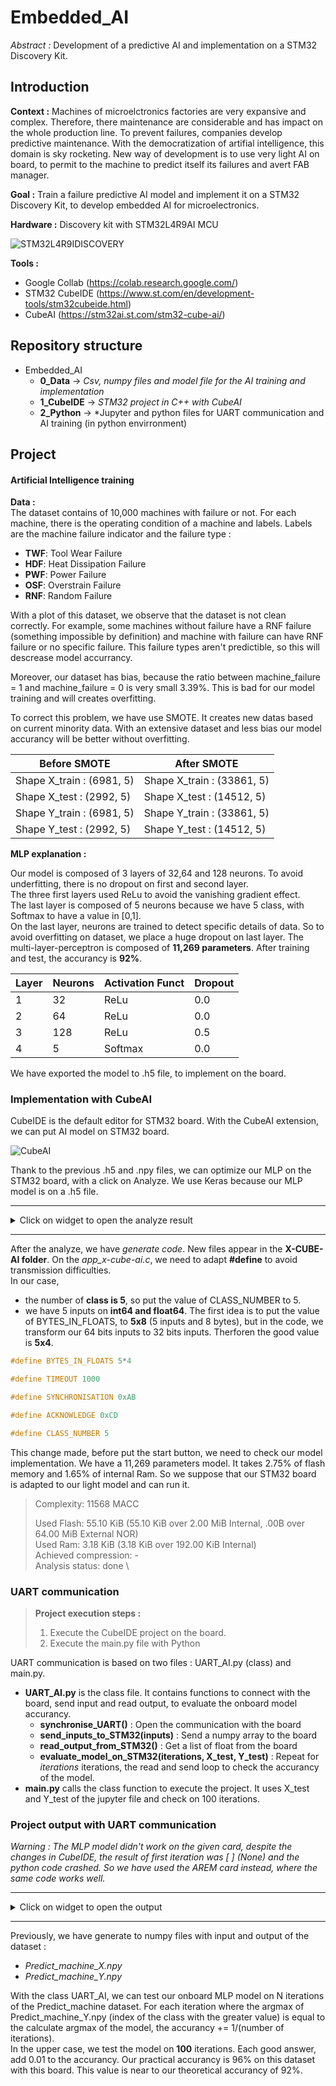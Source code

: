 # Embedded_AI
*Abstract :* Development of a predictive AI and implementation on a STM32 Discovery Kit. 

Introduction
----------------------

**Context :** Machines of microelctronics factories are very expansive and complex. Therefore, there maintenance are considerable and has impact on the whole production line. To prevent failures, companies develop predictive maintenance. With the democratization of artifial intelligence, this domain is sky rocketing. New way of development is to use very light AI on board, to permit to the machine to predict itself its failures and avert FAB manager.

**Goal :** Train a failure predictive AI model and implement it on a STM32 Discovery Kit, to develop embedded AI for microelectronics. 

**Hardware :** Discovery kit with STM32L4R9AI MCU

![STM32L4R9IDISCOVERY](./pictures/STM32.jpg "STM32L4R9IDISCOVERY")

**Tools :** 
- Google Collab (https://colab.research.google.com/)
- STM32 CubeIDE (https://www.st.com/en/development-tools/stm32cubeide.html)
- CubeAI (https://stm32ai.st.com/stm32-cube-ai/)

Repository structure
----------------------
- Embedded_AI 
    - **0_Data** -> *Csv, numpy files and model file for the AI training and implementation*
    - **1_CubeIDE** -> *STM32 project in C++ with CubeAI*
    - **2_Python** -> *Jupyter and python files for UART communication and AI training (in python envirronment)

Project
----------------------

#### Artificial Intelligence training

**Data :**\
The dataset contains of 10,000 machines with failure or not. For each machine, there is the operating condition of a machine and labels. Labels are the machine failure indicator and the failure type : 

*   **TWF**: Tool Wear Failure
*   **HDF**: Heat Dissipation Failure
*   **PWF**: Power Failure
*   **OSF**: Overstrain Failure
*   **RNF**: Random Failure

With a plot of this dataset, we observe that the dataset is not clean correctly. For example, some machines without failure have a RNF failure (something impossible by definition) and machine with failure can have RNF failure or no specific failure. This failure types aren't predictible, so this will descrease model accurrancy.

Moreover, our dataset has bias, because the ratio between machine_failure = 1 and machine_failure = 0 is very small 3.39%. This is bad for our model training and will creates overfitting.

To correct this problem, we have use SMOTE. It creates new datas based on current minority data. With an extensive dataset and less bias our model accurancy will be better without overfitting.

| Before SMOTE | After SMOTE |
| ------------- | ------------- |
|Shape X_train : (6981, 5) | Shape X_train : (33861, 5) |
|Shape X_test : (2992, 5) | Shape X_test : (14512, 5) |
|Shape Y_train : (6981, 5) | Shape Y_train : (33861, 5) |
|Shape Y_test : (2992, 5) | Shape Y_test : (14512, 5) |

**MLP explanation :**

Our model is composed of 3 layers of 32,64 and 128 neurons. To avoid underfitting, there is no dropout on first and second layer. \
The three first layers used ReLu to avoid the vanishing gradient effect. \
The last layer is composed of 5 neurons because we have 5 class, with Softmax to have a value in [0,1]. \
On the last layer, neurons are trained to detect specific details of data. So to avoid overfitting on dataset, we place a huge dropout on last layer. The multi-layer-perceptron is composed of **11,269 parameters**. After training and test, the accurancy is **92%**.

| Layer | Neurons | Activation Funct | Dropout |
| ------------- | ------------- | ------------- | ------ |
| 1 | 32 | ReLu | 0.0 |
| 2 | 64 | ReLu | 0.0 |
| 3 | 128 | ReLu | 0.5 |
|4 | 5 | Softmax | 0.0 |

We have exported the model to .h5 file, to implement on the board. 

### Implementation with CubeAI

CubeIDE is the default editor for STM32 board. With the CubeAI extension, we can put AI model on STM32 board. 

![CubeAI](./pictures/CubeAI.png "CubeAI : Our MLP model")

Thank to the previous .h5 and .npy files, we can optimize our MLP on the STM32 board, with a click on Analyze. We use Keras because our MLP model is on a .h5 file. 

---
<details><summary>Click on widget to open the analyze result</summary>
   ```Analyzing model 
   C:/Users/luc4s/STM32Cube/Repository/Packs/STMicroelectronics/X-CUBE-AI/10.0.0/Utilities/windows/stedgeai.exe analyze --target stm32l4 --name mlp_predict_failure -m C:/1_Travail/3_ISMIN/2A_ISMIN/1_Cours/ISMIN_S8/9_GP_Analytique_Industrie_Futur/1_UP_IA_Embarquee/2_Rendu/Embedded_AI/0_Data/Predict_machine.h5 --compression none --verbosity 1 --workspace C:/Users/luc4s/AppData/Local/Temp/mxAI_workspace28971001549004165106450058234944 --output C:/Users/luc4s/.stm32cubemx/mlp_predict_failure_output 
   ST Edge AI Core v2.0.0-20049 
   Creating c (debug) info json file C:\Users\luc4s\AppData\Local\Temp\mxAI_workspace28971001549004165106450058234944\mlp_predict_failure_c_info.json 
     
    Exec/report summary (analyze) 
    ------------------------------------------------------------------------------------------------------------------------------------------------------------------------ 
    model file         :   C:\1_Travail\3_ISMIN\2A_ISMIN\1_Cours\ISMIN_S8\9_GP_Analytique_Industrie_Futur\1_UP_IA_Embarquee\2_Rendu\Embedded_AI\0_Data\Predict_machine.h5    
    type               :   keras                                                                                                                                             
    c_name             :   mlp_predict_failure                                                                                                                               
    compression        :   none                                                                                                                                              
    options            :   allocate-inputs, allocate-outputs                                                                                                                 
    optimization       :   balanced                                                                                                                                          
    target/series      :   stm32l4                                                                                                                                           
    workspace dir      :   C:\Users\luc4s\AppData\Local\Temp\mxAI_workspace28971001549004165106450058234944                                                                  
    output dir         :   C:\Users\luc4s\.stm32cubemx\mlp_predict_failure_output                                                                                            
    model_fmt          :   float                                                                                                                                             
    model_name         :   Predict_machine                                                                                                                                   
    model_hash         :   0x741cba476315da776fc9d84bae9917ae                                                                                                                
    params #           :   11,269 items (44.02 KiB)                                                                                                                          
    ------------------------------------------------------------------------------------------------------------------------------------------------------------------------ 
    input 1/1          :   'input_7', f32(1x5), 20 Bytes, activations                                                                                                        
    output 1/1         :   'dense_25', f32(1x5), 20 Bytes, activations                                                                                                       
    macc               :   11,568                                                                                                                                            
    weights (ro)       :   45,076 B (44.02 KiB) (1 segment)                                                                                                                  
    activations (rw)   :   768 B (768 B) (1 segment) *                                                                                                                       
    ram (total)        :   768 B (768 B) = 768 + 0 + 0                                                                                                                       
    ------------------------------------------------------------------------------------------------------------------------------------------------------------------------ 
    (*) 'input'/'output' buffers can be used from the activations buffer 
   Computing AI RT data/code size (target=stm32l4).. 
    Model name - Predict_machine 
    ------ ------------------------ ------------- -------------- ------- ---------------- 
    m_id   layer (original)         oshape        param/size        macc     connected to 
    ------ ------------------------ ------------- -------------- ------- ---------------- 
    0      input_7 (InputLayer)     [b:1,c:5] 
    ------ ------------------------ ------------- -------------- ------- ---------------- 
    1      flatten_6 (Flatten)      [b:1,c:5]                                     input_7 
    ------ ------------------------ ------------- -------------- ------- ---------------- 
    2      dense_22_dense (Dense)   [b:1,c:32]    192/768            192        flatten_6 
           dense_22 (Dense)         [b:1,c:32]                        32   dense_22_dense 
    ------ ------------------------ ------------- -------------- ------- ---------------- 
    3      dense_23_dense (Dense)   [b:1,c:64]    2,112/8,448      2,112         dense_22 
           dense_23 (Dense)         [b:1,c:64]                        64   dense_23_dense 
    ------ ------------------------ ------------- -------------- ------- ---------------- 
    4      dense_24_dense (Dense)   [b:1,c:128]   8,320/33,280     8,320         dense_23 
           dense_24 (Dense)         [b:1,c:128]                      128   dense_24_dense 
    ------ ------------------------ ------------- -------------- ------- ---------------- 
    6      dense_25_dense (Dense)   [b:1,c:5]     645/2,580          645         dense_24 
           dense_25 (Dense)         [b:1,c:5]                         75   dense_25_dense 
    ------ ------------------------ ------------- -------------- ------- ---------------- 
    model: macc=11,568 weights=45,076 activations=-- io=-- 
    Number of operations per c-layer 
    ------- ------ ------------------------- -------- -------------- 
    c_id    m_id   name (type)                    #op           type 
    ------- ------ ------------------------- -------- -------------- 
    0       2      dense_22_dense (Dense)         192   smul_f32_f32 
    1       2      dense_22 (Nonlinearity)         32     op_f32_f32 
    2       3      dense_23_dense (Dense)       2,112   smul_f32_f32 
    3       3      dense_23 (Nonlinearity)         64     op_f32_f32 
    4       4      dense_24_dense (Dense)       8,320   smul_f32_f32 
    5       4      dense_24 (Nonlinearity)        128     op_f32_f32 
    6       6      dense_25_dense (Dense)         645   smul_f32_f32 
    7       6      dense_25 (Nonlinearity)         75     op_f32_f32 
    ------- ------ ------------------------- -------- -------------- 
    total                                      11,568 
    Number of operation types 
    ---------------- -------- ----------- 
    operation type          #           % 
    ---------------- -------- ----------- 
    smul_f32_f32       11,269       97.4% 
    op_f32_f32            299        2.6% 
    Complexity report (model) 
    ------ ---------------- ------------------------- ------------------------- -------- 
    m_id   name             c_macc                    c_rom                     c_id 
    ------ ---------------- ------------------------- ------------------------- -------- 
    2      dense_22_dense   |                  1.9%   |                  1.7%   [0, 1] 
    3      dense_23_dense   ||||              18.8%   ||||              18.7%   [2, 3] 
    4      dense_24_dense   ||||||||||||||||  73.0%   ||||||||||||||||  73.8%   [4, 5] 
    6      dense_25_dense   ||                 6.2%   ||                 5.7%   [6, 7] 
    ------ ---------------- ------------------------- ------------------------- -------- 
    macc=11,568 weights=45,076 act=768 ram_io=0 
    Requested memory size by section - "stm32l4" target 
    ------------------------------ ------- -------- ------- ----- 
    module                            text   rodata    data   bss 
    ------------------------------ ------- -------- ------- ----- 
    NetworkRuntime1000_CM4_GCC.a     7,012        0       0     0 
    mlp_predict_failure.o              608       64   2,236   160 
    mlp_predict_failure_data.o          48       16      88     0 
    lib (toolchain)*                   614       24       0     0 
    ------------------------------ ------- -------- ------- ----- 
    RT total**                       8,282      104   2,324   160 
    ------------------------------ ------- -------- ------- ----- 
    weights                              0   45,080       0     0 
    activations                          0        0       0   768 
    io                                   0        0       0     0 
    ------------------------------ ------- -------- ------- ----- 
    TOTAL                            8,282   45,184   2,324   928 
    ------------------------------ ------- -------- ------- ----- 
    *  toolchain objects (libm/libgcc*) 
    ** RT AI runtime objects (kernels+infrastructure) 
     Summary - "stm32l4" target 
     --------------------------------------------------- 
                  FLASH (ro)      %*   RAM (rw)       % 
     --------------------------------------------------- 
     RT total         10,710   19.2%      2,484   76.4% 
     --------------------------------------------------- 
     TOTAL            55,790              3,252 
     --------------------------------------------------- 
     *  rt/total 
   Creating txt report file C:\Users\luc4s\.stm32cubemx\mlp_predict_failure_output\mlp_predict_failure_analyze_report.txt 
   elapsed time (analyze): 85.680s 
   Model file:      Predict_machine.h5 
   Total Flash:     55786 B (54.48 KiB) 
       Weights:     45076 B (44.02 KiB) 
       Library:     10710 B (10.46 KiB) 
   Total Ram:       3252 B (3.18 KiB) 
       Activations: 768 B 
       Library:     2484 B (2.43 KiB) 
       Input:       20 B (included in Activations) 
       Output:      20 B (included in Activations) 
   Done 
   Analyze complete on AI model```
</details>

- - - 
After the analyze, we have *generate code*. New files appear in the **X-CUBE-AI folder**. On the *app_x-cube-ai.c*, we need to adapt **#define** to avoid transmission difficulties. \
In our case, 
- the number of **class is 5**, so put the value of CLASS_NUMBER to 5.
- we have 5 inputs on **int64 and float64**. The first idea is to put the value of BYTES_IN_FLOATS, to **5x8** (5 inputs and 8 bytes), but in the code, we transform our 64 bits inputs to 32 bits inputs. Therforen the good value is **5x4**.

```C
#define BYTES_IN_FLOATS 5*4

#define TIMEOUT 1000

#define SYNCHRONISATION 0xAB

#define ACKNOWLEDGE 0xCD

#define CLASS_NUMBER 5
```

This change made, before put the start button, we need to check our model implementation. We have a 11,269 parameters model. It takes 2.75% of flash memory and 1.65% of internal Ram. So we suppose that our STM32 board is adapted to our light model and can run it. 

> Complexity: 11568 MACC
>
>Used Flash: 55.10 KiB (55.10 KiB over 2.00 MiB Internal, .00B over 64.00 MiB External NOR) \
>Used Ram: 3.18 KiB (3.18 KiB over 192.00 KiB Internal) \
>Achieved compression: - \
>Analysis status: done \

### UART communication 

> **Project execution steps :**
> 1. Execute the CubeIDE project on the board.
> 2. Execute the main.py file with Python

UART communication is based on two files : UART_AI.py (class) and main.py.
- **UART_AI.py** is the class file. It contains functions to connect with the board, send input and read output, to evaluate the onboard model accurancy. 
    - **synchronise_UART()** : Open the communication with the board
    - **send_inputs_to_STM32(inputs)** : Send a numpy array to the board
    - **read_output_from_STM32()** : Get a list of float from the board
    - **evaluate_model_on_STM32(iterations, X_test, Y_test)** : Repeat for *iterations* iterations, the read and send loop to check the accurancy of the model. 
- **main.py** calls the class function to execute the project. It uses X_test and Y_test of the jupyter file and check on 100 iterations.

### Project output with UART communication

*Warning : The MLP model didn't work on the given card, despite the changes in CubeIDE, the result of first iteration was [ ] (None) and the python code crashed. So we have used the AREM card instead, where the same code works well.*

----
<details><summary>Click on widget to open the output</summary>

      ```txt [INFO] STM32 Connected on COM5
      Synchronising...
      Synchronised
      Evaluating model on STM32...
      ----- Iteration 1 -----
      [0.01568627450980392, 0.9803921568627451, 0.0, 0.0, 0.0]
         Expected output: [0 1 0 0 0]
         Received output: [0.01568627450980392, 0.9803921568627451, 0.0, 0.0, 0.0]
      ----------------------- Accuracy: 0.01

      ----- Iteration 2 -----
      [1.0, 0.0, 0.0, 0.0, 0.0]
         Expected output: [1 0 0 0 0]
         Received output: [1.0, 0.0, 0.0, 0.0, 0.0]
      ----------------------- Accuracy: 0.02

      ----- Iteration 3 -----
      [0.0, 0.0, 0.0, 0.0, 0.9921568627450981]
         Expected output: [0 0 0 0 1]
         Received output: [0.0, 0.0, 0.0, 0.0, 0.9921568627450981]
      ----------------------- Accuracy: 0.03

      ----- Iteration 4 -----
      [0.0, 0.0, 0.0, 0.0, 0.996078431372549]
         Expected output: [0 0 0 0 1] \
         Received output: [0.0, 0.0, 0.0, 0.0, 0.996078431372549]
      ----------------------- Accuracy: 0.04

      ----- Iteration 5 -----
      [0.0, 0.0, 0.0, 0.0, 0.996078431372549]
         Expected output: [0 0 0 0 1]
         Received output: [0.0, 0.0, 0.0, 0.0, 0.996078431372549]
      ----------------------- Accuracy: 0.05

      ----- Iteration 6 -----
      [0.3843137254901961, 0.0, 0.611764705882353, 0.0, 0.0]
         Expected output: [0 0 1 0 0]
         Received output: [0.3843137254901961, 0.0, 0. \611764705882353, 0.0, 0.0]
      ----------------------- Accuracy: 0.06

      ----- Iteration 7 -----
      [0.0, 0.0, 0.0, 0.996078431372549, 0.0]
         Expected output: [0 0 0 1 0]
         Received output: [0.0, 0.0, 0.0, 0.996078431372549, 0.0]
      ----------------------- Accuracy: 0.07

      ----- Iteration 8 -----
      [0.0392156862745098, 0.9568627450980393, 0.0, 0.0, 0.0]
         Expected output: [0 1 0 0 0]
         Received output: [0.0392156862745098, 0.9568627450980393, 0.0, 0.0, 0.0]
      ----------------------- Accuracy: 0.08

      ----- Iteration 9 -----
      [0.12549019607843137, 0.7176470588235294, 0.14901960784313725, 0.0, 0.0]
         Expected output: [0 0 1 0 0]
         Received output: [0.12549019607843137, 0.7176470588235294, 0.14901960784313725, 0.0, 0.0]
      ----------------------- Accuracy: 0.08

      ----- Iteration 10 -----
      [0.17647058823529413, 0.0, 0.8196078431372549, 0.0, 0.0]
         Expected output: [0 0 1 0 0]
         Received output: [0.17647058823529413, 0.0, 0.8196078431372549, 0.0, 0.0]
      ----------------------- Accuracy: 0.09

      ----- Iteration 11 -----
      [0.796078431372549, 0.0, 0.2, 0.0, 0.0]
         Expected output: [1 0 0 0 0]
         Received output: [0.796078431372549, 0.0, 0.2, 0.0, 0.0]
      ----------------------- Accuracy: 0.10

      ----- Iteration 12 -----
      [0.0196078431372549, 0.0, 0.0, 0.9764705882352941, 0.0]
         Expected output: [0 0 0 1 0]
         Received output: [0.0196078431372549, 0.0, 0.0, 0.9764705882352941, 0.0]
      ----------------------- Accuracy: 0.11

      ----- Iteration 13 -----
      [0.09803921568627451, 0.0, 0.8980392156862745, 0.0, 0.0]
         Expected output: [0 0 1 0 0]
         Received output: [0.09803921568627451, 0.0, 0.8980392156862745, 0.0, 0.0]
      ----------------------- Accuracy: 0.12

      ----- Iteration 14 -----
      [0.984313725490196, 0.0, 0.011764705882352941, 0.0, 0.0]
         Expected output: [1 0 0 0 0]
         Received output: [0.984313725490196, 0.0, 0.011764705882352941, 0.0, 0.0]
      ----------------------- Accuracy: 0.13

      ----- Iteration 15 -----
      [0.0, 0.0, 0.0, 0.0, 0.996078431372549]
         Expected output: [0 0 0 0 1]
         Received output: [0.0, 0.0, 0.0, 0.0, 0.996078431372549]
      ----------------------- Accuracy: 0.14

      ----- Iteration 16 -----
      [0.0, 0.0, 0.0, 0.996078431372549, 0.0]
         Expected output: [0 0 0 1 0]
         Received output: [0.0, 0.0, 0.0, 0.996078431372549, 0.0]
      ----------------------- Accuracy: 0.15

      ----- Iteration 17 -----
      [0.0, 0.0, 0.0, 0.0, 0.996078431372549]
         Expected output: [0 0 0 0 1]
         Received output: [0.0, 0.0, 0.0, 0.0, 0.996078431372549]
      ----------------------- Accuracy: 0.16

      ----- Iteration 18 -----
      [0.12941176470588237, 0.0, 0.8666666666666667, 0.0, 0.0]
         Expected output: [0 0 1 0 0]
         Received output: [0.12941176470588237, 0.0, 0.8666666666666667, 0.0, 0.0]
      ----------------------- Accuracy: 0.17

      ----- Iteration 19 -----
      [0.5568627450980392, 0.047058823529411764, 0.39215686274509803, 0.0, 0.0]
         Expected output: [1 0 0 0 0]
         Received output: [0.5568627450980392, 0.047058823529411764, 0.39215686274509803, 0.0, 0.0]
      ----------------------- Accuracy: 0.18

      ----- Iteration 20 -----
      [0.00392156862745098, 0.0, 0.00392156862745098, 0.0, 0.9882352941176471]
         Expected output: [0 0 0 0 1]
         Received output: [0.00392156862745098, 0.0, 0.00392156862745098, 0.0, 0.9882352941176471]
      ----------------------- Accuracy: 0.19

      ----- Iteration 21 -----
      [0.023529411764705882, 0.9725490196078431, 0.0, 0.0, 0.0]
         Expected output: [0 1 0 0 0]
         Received output: [0.023529411764705882, 0.9725490196078431, 0.0, 0.0, 0.0]
      ----------------------- Accuracy: 0.20

      ----- Iteration 22 -----
      [0.0, 0.0, 0.0, 0.996078431372549, 0.0]
         Expected output: [0 0 0 1 0]
         Received output: [0.0, 0.0, 0.0, 0.996078431372549, 0.0]
      ----------------------- Accuracy: 0.21

      ----- Iteration 23 -----
      [0.0, 0.0, 0.0, 0.996078431372549, 0.0]
         Expected output: [0 0 0 1 0]
         Received output: [0.0, 0.0, 0.0, 0.996078431372549, 0.0]
      ----------------------- Accuracy: 0.22

      ----- Iteration 24 -----
      [0.10196078431372549, 0.0, 0.8941176470588236, 0.0, 0.0]
         Expected output: [0 0 1 0 0]
         Received output: [0.10196078431372549, 0.0, 0.8941176470588236, 0.0, 0.0]
      ----------------------- Accuracy: 0.23

      ----- Iteration 25 -----
      [0.0392156862745098, 0.9568627450980393, 0.0, 0.0, 0.0]
         Expected output: [0 1 0 0 0]
         Received output: [0.0392156862745098, 0.9568627450980393, 0.0, 0.0, 0.0]
      ----------------------- Accuracy: 0.24

      ----- Iteration 26 -----
      [0.15294117647058825, 0.0, 0.8392156862745098, 0.00392156862745098, 0.0]
         Expected output: [0 0 1 0 0]
         Received output: [0.15294117647058825, 0.0, 0.8392156862745098, 0.00392156862745098, 0.0]
      ----------------------- Accuracy: 0.25

      ----- Iteration 27 -----
      [1.0, 0.0, 0.0, 0.0, 0.0]
         Expected output: [1 0 0 0 0]
         Received output: [1.0, 0.0, 0.0, 0.0, 0.0]
      ----------------------- Accuracy: 0.26

      ----- Iteration 28 -----
      [0.0, 0.0, 0.0, 0.0, 0.996078431372549]
         Expected output: [0 0 0 0 1]
         Received output: [0.0, 0.0, 0.0, 0.0, 0.996078431372549]
      ----------------------- Accuracy: 0.27

      ----- Iteration 29 -----
      [1.0, 0.0, 0.0, 0.0, 0.0]
         Expected output: [1 0 0 0 0]
         Received output: [1.0, 0.0, 0.0, 0.0, 0.0]
      ----------------------- Accuracy: 0.28

      ----- Iteration 30 -----
      [0.03137254901960784, 0.9647058823529412, 0.0, 0.0, 0.0]
         Expected output: [0 1 0 0 0]
         Received output: [0.03137254901960784, 0.9647058823529412, 0.0, 0.0, 0.0]
      ----------------------- Accuracy: 0.29

      ----- Iteration 31 -----
      [0.0, 0.0, 0.0, 0.996078431372549, 0.0]
         Expected output: [0 0 0 1 0]
         Received output: [0.0, 0.0, 0.0, 0.996078431372549, 0.0]
      ----------------------- Accuracy: 0.30

      ----- Iteration 32 -----
      [1.0, 0.0, 0.0, 0.0, 0.0]
         Expected output: [1 0 0 0 0]
         Received output: [1.0, 0.0, 0.0, 0.0, 0.0]
      ----------------------- Accuracy: 0.31

      ----- Iteration 33 -----
      [0.0, 0.0, 0.0, 0.0, 0.996078431372549]
         Expected output: [0 0 0 0 1]
         Received output: [0.0, 0.0, 0.0, 0.0, 0.996078431372549]
      ----------------------- Accuracy: 0.32

      ----- Iteration 34 -----
      [0.1450980392156863, 0.0, 0.8509803921568627, 0.0, 0.0]
         Expected output: [0 0 1 0 0]
         Received output: [0.1450980392156863, 0.0, 0.8509803921568627, 0.0, 0.0]
      ----------------------- Accuracy: 0.33

      ----- Iteration 35 -----
      [0.011764705882352941, 0.0, 0.0, 0.984313725490196, 0.0]
         Expected output: [0 0 0 1 0]
         Received output: [0.011764705882352941, 0.0, 0.0, 0.984313725490196, 0.0]
      ----------------------- Accuracy: 0.34

      ----- Iteration 36 -----
      [0.0, 0.0, 0.0, 0.0, 0.996078431372549]
         Expected output: [0 0 0 0 1]
         Received output: [0.0, 0.0, 0.0, 0.0, 0.996078431372549]
      ----------------------- Accuracy: 0.35

      ----- Iteration 37 -----
      [0.01568627450980392, 0.0, 0.0, 0.9803921568627451, 0.0]
         Expected output: [0 0 0 1 0]
         Received output: [0.01568627450980392, 0.0, 0.0, 0.9803921568627451, 0.0]
      ----------------------- Accuracy: 0.36

      ----- Iteration 38 -----
      [0.996078431372549, 0.0, 0.0, 0.0, 0.0]
         Expected output: [1 0 0 0 0]
         Received output: [0.996078431372549, 0.0, 0.0, 0.0, 0.0]
      ----------------------- Accuracy: 0.37

      ----- Iteration 39 -----
      [0.6274509803921569, 0.3686274509803922, 0.0, 0.0, 0.0]
         Expected output: [1 0 0 0 0]
         Received output: [0.6274509803921569, 0.3686274509803922, 0.0, 0.0, 0.0]
      ----------------------- Accuracy: 0.38

      ----- Iteration 40 -----
      [0.13333333333333333, 0.0, 0.8627450980392157, 0.0, 0.0]
         Expected output: [1 0 0 0 0]
         Received output: [0.13333333333333333, 0.0, 0.8627450980392157, 0.0, 0.0]
      ----------------------- Accuracy: 0.38

      ----- Iteration 41 -----
      [1.0, 0.0, 0.0, 0.0, 0.0]
         Expected output: [1 0 0 0 0]
         Received output: [1.0, 0.0, 0.0, 0.0, 0.0]
      ----------------------- Accuracy: 0.39

      ----- Iteration 42 -----
      [0.0, 0.0, 0.0, 0.996078431372549, 0.0]
         Expected output: [0 0 0 1 0]
         Received output: [0.0, 0.0, 0.0, 0.996078431372549, 0.0]
      ----------------------- Accuracy: 0.40

      ----- Iteration 43 -----
      [0.011764705882352941, 0.0, 0.0, 0.984313725490196, 0.0]
         Expected output: [0 0 0 1 0]
         Received output: [0.011764705882352941, 0.0, 0.0, 0.984313725490196, 0.0]
      ----------------------- Accuracy: 0.41

      ----- Iteration 44 -----
      [0.0, 0.0, 0.0, 0.0, 0.996078431372549]
         Expected output: [0 0 0 0 1]
         Received output: [0.0, 0.0, 0.0, 0.0, 0.996078431372549]
      ----------------------- Accuracy: 0.42

      ----- Iteration 45 -----
      [0.1568627450980392, 0.0, 0.8392156862745098, 0.0, 0.0]
         Expected output: [0 0 1 0 0]
         Received output: [0.1568627450980392, 0.0, 0.8392156862745098, 0.0, 0.0]
      ----------------------- Accuracy: 0.43

      ----- Iteration 46 -----
      [0.043137254901960784, 0.9529411764705882, 0.0, 0.0, 0.0]
         Expected output: [0 1 0 0 0]
         Received output: [0.043137254901960784, 0.9529411764705882, 0.0, 0.0, 0.0]
      ----------------------- Accuracy: 0.44

      ----- Iteration 47 -----
      [0.03529411764705882, 0.9607843137254902, 0.0, 0.0, 0.0]
         Expected output: [0 1 0 0 0]
         Received output: [0.03529411764705882, 0.9607843137254902, 0.0, 0.0, 0.0]
      ----------------------- Accuracy: 0.45

      ----- Iteration 48 -----
      [1.0, 0.0, 0.0, 0.0, 0.0]
         Expected output: [1 0 0 0 0]
         Received output: [1.0, 0.0, 0.0, 0.0, 0.0]
      ----------------------- Accuracy: 0.46

      ----- Iteration 49 -----
      [0.0392156862745098, 0.9568627450980393, 0.0, 0.0, 0.0]
         Expected output: [0 1 0 0 0]
         Received output: [0.0392156862745098, 0.9568627450980393, 0.0, 0.0, 0.0]
      ----------------------- Accuracy: 0.47

      ----- Iteration 50 -----
      [0.0, 0.0, 0.0, 0.0, 0.996078431372549]
         Expected output: [0 0 0 0 1]
         Received output: [0.0, 0.0, 0.0, 0.0, 0.996078431372549]
      ----------------------- Accuracy: 0.48

      ----- Iteration 51 -----
      [0.10588235294117647, 0.0, 0.8901960784313725, 0.0, 0.0]
         Expected output: [0 0 1 0 0]
         Received output: [0.10588235294117647, 0.0, 0.8901960784313725, 0.0, 0.0]
      ----------------------- Accuracy: 0.49

      ----- Iteration 52 -----
      [0.01568627450980392, 0.9686274509803922, 0.0, 0.0, 0.011764705882352941]
         Expected output: [0 1 0 0 0]
         Received output: [0.01568627450980392, 0.9686274509803922, 0.0, 0.0, 0.011764705882352941]
      ----------------------- Accuracy: 0.50

      ----- Iteration 53 -----
      [0.0, 0.03529411764705882, 0.0, 0.0, 0.9568627450980393]
         Expected output: [0 0 0 0 1]
         Received output: [0.0, 0.03529411764705882, 0.0, 0.0, 0.9568627450980393]
      ----------------------- Accuracy: 0.51

      ----- Iteration 54 -----
      [0.12941176470588237, 0.0, 0.8627450980392157, 0.0, 0.0]
         Expected output: [0 0 1 0 0]
         Received output: [0.12941176470588237, 0.0, 0.8627450980392157, 0.0, 0.0]
      ----------------------- Accuracy: 0.52

      ----- Iteration 55 -----
      [0.03137254901960784, 0.9647058823529412, 0.0, 0.0, 0.0]
         Expected output: [0 1 0 0 0]
         Received output: [0.03137254901960784, 0.9647058823529412, 0.0, 0.0, 0.0]
      ----------------------- Accuracy: 0.53

      ----- Iteration 56 -----
      [0.00392156862745098, 0.0, 0.00392156862745098, 0.0, 0.9882352941176471]
         Expected output: [0 0 0 0 1]
         Received output: [0.00392156862745098, 0.0, 0.00392156862745098, 0.0, 0.9882352941176471]
      ----------------------- Accuracy: 0.54

      ----- Iteration 57 -----
      [0.9411764705882353, 0.0, 0.0, 0.050980392156862744, 0.0]
         Expected output: [1 0 0 0 0]
         Received output: [0.9411764705882353, 0.0, 0.0, 0.050980392156862744, 0.0]
      ----------------------- Accuracy: 0.55

      ----- Iteration 58 -----
      [0.9294117647058824, 0.0, 0.06666666666666667, 0.0, 0.0]
         Expected output: [1 0 0 0 0]
         Received output: [0.9294117647058824, 0.0, 0.06666666666666667, 0.0, 0.0]
      ----------------------- Accuracy: 0.56

      ----- Iteration 59 -----
      [0.043137254901960784, 0.9490196078431372, 0.0, 0.0, 0.0]
         Expected output: [0 1 0 0 0]
         Received output: [0.043137254901960784, 0.9490196078431372, 0.0, 0.0, 0.0]
      ----------------------- Accuracy: 0.57

      ----- Iteration 60 -----
      [0.0196078431372549, 0.9764705882352941, 0.0, 0.0, 0.0]
         Expected output: [0 1 0 0 0]
         Received output: [0.0196078431372549, 0.9764705882352941, 0.0, 0.0, 0.0]
      ----------------------- Accuracy: 0.58

      ----- Iteration 61 -----
      [0.011764705882352941, 0.01568627450980392, 0.0, 0.0, 0.9647058823529412]
         Expected output: [0 0 0 0 1]
         Received output: [0.011764705882352941, 0.01568627450980392, 0.0, 0.0, 0.9647058823529412]
      ----------------------- Accuracy: 0.59

      ----- Iteration 62 -----
      [0.1450980392156863, 0.0, 0.8509803921568627, 0.0, 0.0]
         Expected output: [0 0 1 0 0]
         Received output: [0.1450980392156863, 0.0, 0.8509803921568627, 0.0, 0.0]
      ----------------------- Accuracy: 0.60

      ----- Iteration 63 -----
      [0.0, 0.0, 0.0, 0.996078431372549, 0.0]
         Expected output: [0 0 0 1 0]
         Received output: [0.0, 0.0, 0.0, 0.996078431372549, 0.0]
      ----------------------- Accuracy: 0.61

      ----- Iteration 64 -----
      [0.09019607843137255, 0.0, 0.9058823529411765, 0.0, 0.0]
         Expected output: [0 0 1 0 0]
         Received output: [0.09019607843137255, 0.0, 0.9058823529411765, 0.0, 0.0]
      ----------------------- Accuracy: 0.62

      ----- Iteration 65 -----
      [0.10588235294117647, 0.0, 0.8901960784313725, 0.0, 0.0]
         Expected output: [0 0 1 0 0]
         Received output: [0.10588235294117647, 0.0, 0.8901960784313725, 0.0, 0.0]
      ----------------------- Accuracy: 0.63

      ----- Iteration 66 -----
      [0.07450980392156863, 0.9215686274509803, 0.0, 0.0, 0.0]
         Expected output: [1 0 0 0 0]
         Received output: [0.07450980392156863, 0.9215686274509803, 0.0, 0.0, 0.0]
      ----------------------- Accuracy: 0.63

      ----- Iteration 67 -----
      [0.03529411764705882, 0.9607843137254902, 0.0, 0.0, 0.0]
         Expected output: [0 1 0 0 0]
         Received output: [0.03529411764705882, 0.9607843137254902, 0.0, 0.0, 0.0]
      ----------------------- Accuracy: 0.64

      ----- Iteration 68 -----
      [0.03137254901960784, 0.9647058823529412, 0.0, 0.0, 0.0]
         Expected output: [0 1 0 0 0]
         Received output: [0.03137254901960784, 0.9647058823529412, 0.0, 0.0, 0.0]
      ----------------------- Accuracy: 0.65

      ----- Iteration 69 -----
      [0.027450980392156862, 0.9686274509803922, 0.0, 0.0, 0.0]
         Expected output: [0 1 0 0 0]
         Received output: [0.027450980392156862, 0.9686274509803922, 0.0, 0.0, 0.0]
      ----------------------- Accuracy: 0.66

      ----- Iteration 70 -----
      [0.0392156862745098, 0.9568627450980393, 0.0, 0.0, 0.0]
         Expected output: [0 1 0 0 0]
         Received output: [0.0392156862745098, 0.9568627450980393, 0.0, 0.0, 0.0]
      ----------------------- Accuracy: 0.67

      ----- Iteration 71 -----
      [1.0, 0.0, 0.0, 0.0, 0.0]
         Expected output: [1 0 0 0 0]
         Received output: [1.0, 0.0, 0.0, 0.0, 0.0]
      ----------------------- Accuracy: 0.68

      ----- Iteration 72 -----
      [0.043137254901960784, 0.0, 0.0, 0.9529411764705882, 0.0]
         Expected output: [0 0 0 1 0]
         Received output: [0.043137254901960784, 0.0, 0.0, 0.9529411764705882, 0.0]
      ----------------------- Accuracy: 0.69

      ----- Iteration 73 -----
      [0.0, 0.0, 0.0, 0.996078431372549, 0.0]
         Expected output: [0 0 0 1 0]
         Received output: [0.0, 0.0, 0.0, 0.996078431372549, 0.0]
      ----------------------- Accuracy: 0.70

      ----- Iteration 74 -----
      [1.0, 0.0, 0.0, 0.0, 0.0]
         Expected output: [1 0 0 0 0]
         Received output: [1.0, 0.0, 0.0, 0.0, 0.0]
      ----------------------- Accuracy: 0.71

      ----- Iteration 75 -----
      [0.996078431372549, 0.0, 0.0, 0.0, 0.0]
         Expected output: [1 0 0 0 0]
         Received output: [0.996078431372549, 0.0, 0.0, 0.0, 0.0]
      ----------------------- Accuracy: 0.72

      ----- Iteration 76 -----
      [0.00784313725490196, 0.9803921568627451, 0.0, 0.0, 0.00392156862745098]
         Expected output: [0 1 0 0 0]
         Received output: [0.00784313725490196, 0.9803921568627451, 0.0, 0.0, 0.00392156862745098]
      ----------------------- Accuracy: 0.73

      ----- Iteration 77 -----
      [0.023529411764705882, 0.0, 0.0, 0.9725490196078431, 0.0]
         Expected output: [0 0 0 1 0]
         Received output: [0.023529411764705882, 0.0, 0.0, 0.9725490196078431, 0.0]
      ----------------------- Accuracy: 0.74

      ----- Iteration 78 -----
      [0.15294117647058825, 0.0, 0.8431372549019608, 0.0, 0.0]
         Expected output: [1 0 0 0 0]
         Received output: [0.15294117647058825, 0.0, 0.8431372549019608, 0.0, 0.0]
      ----------------------- Accuracy: 0.74

      ----- Iteration 79 -----
      [0.027450980392156862, 0.9686274509803922, 0.0, 0.0, 0.0]
         Expected output: [0 1 0 0 0]
         Received output: [0.027450980392156862, 0.9686274509803922, 0.0, 0.0, 0.0]
      ----------------------- Accuracy: 0.75

      ----- Iteration 80 -----
      [1.0, 0.0, 0.0, 0.0, 0.0]
         Expected output: [1 0 0 0 0]
         Received output: [1.0, 0.0, 0.0, 0.0, 0.0]
      ----------------------- Accuracy: 0.76

      ----- Iteration 81 -----
      [0.12941176470588237, 0.0, 0.8666666666666667, 0.0, 0.0]
         Expected output: [0 0 1 0 0]
         Received output: [0.12941176470588237, 0.0, 0.8666666666666667, 0.0, 0.0]
      ----------------------- Accuracy: 0.77

      ----- Iteration 82 -----
      [0.0, 0.0, 0.0, 0.996078431372549, 0.0]
         Expected output: [0 0 0 1 0]
         Received output: [0.0, 0.0, 0.0, 0.996078431372549, 0.0]
      ----------------------- Accuracy: 0.78

      ----- Iteration 83 -----
      [1.0, 0.0, 0.0, 0.0, 0.0]
         Expected output: [1 0 0 0 0]
         Received output: [1.0, 0.0, 0.0, 0.0, 0.0]
      ----------------------- Accuracy: 0.79

      ----- Iteration 84 -----
      [0.4666666666666667, 0.0, 0.5294117647058824, 0.0, 0.0]
         Expected output: [0 0 1 0 0]
         Received output: [0.4666666666666667, 0.0, 0.5294117647058824, 0.0, 0.0]
      ----------------------- Accuracy: 0.80

      ----- Iteration 85 -----
      [1.0, 0.0, 0.0, 0.0, 0.0]
         Expected output: [1 0 0 0 0]
         Received output: [1.0, 0.0, 0.0, 0.0, 0.0]
      ----------------------- Accuracy: 0.81

      ----- Iteration 86 -----
      [0.20784313725490197, 0.0, 0.788235294117647, 0.0, 0.0]
         Expected output: [0 0 1 0 0]
         Received output: [0.20784313725490197, 0.0, 0.788235294117647, 0.0, 0.0]
      ----------------------- Accuracy: 0.82

      ----- Iteration 87 -----
      [0.19215686274509805, 0.0, 0.803921568627451, 0.0, 0.0]
         Expected output: [0 0 1 0 0]
         Received output: [0.19215686274509805, 0.0, 0.803921568627451, 0.0, 0.0]
      ----------------------- Accuracy: 0.83

      ----- Iteration 88 -----
      [0.0, 0.0, 0.0, 0.0, 0.996078431372549]
         Expected output: [0 0 0 0 1]
         Received output: [0.0, 0.0, 0.0, 0.0, 0.996078431372549]
      ----------------------- Accuracy: 0.84

      ----- Iteration 89 -----
      [0.0, 0.0, 0.0, 0.0, 0.996078431372549]
         Expected output: [0 0 0 0 1]
         Received output: [0.0, 0.0, 0.0, 0.0, 0.996078431372549]
      ----------------------- Accuracy: 0.85

      ----- Iteration 90 -----
      [0.00392156862745098, 0.0, 0.00392156862745098, 0.0, 0.9882352941176471]
         Expected output: [0 0 0 0 1]
         Received output: [0.00392156862745098, 0.0, 0.00392156862745098, 0.0, 0.9882352941176471]
      ----------------------- Accuracy: 0.86

      ----- Iteration 91 -----
      [1.0, 0.0, 0.0, 0.0, 0.0]
         Expected output: [1 0 0 0 0]
         Received output: [1.0, 0.0, 0.0, 0.0, 0.0]
      ----------------------- Accuracy: 0.87

      ----- Iteration 92 -----
      [0.00392156862745098, 0.0, 0.0, 0.9921568627450981, 0.0]
         Expected output: [0 0 0 1 0]
         Received output: [0.00392156862745098, 0.0, 0.0, 0.9921568627450981, 0.0]
      ----------------------- Accuracy: 0.88

      ----- Iteration 93 -----
      [0.011764705882352941, 0.054901960784313725, 0.0, 0.0, 0.9254901960784314]
         Expected output: [0 0 0 0 1]
         Received output: [0.011764705882352941, 0.054901960784313725, 0.0, 0.0, 0.9254901960784314]
      ----------------------- Accuracy: 0.89

      ----- Iteration 94 -----
      [0.10196078431372549, 0.0, 0.8941176470588236, 0.0, 0.0]
         Expected output: [0 0 1 0 0]
         Received output: [0.10196078431372549, 0.0, 0.8941176470588236, 0.0, 0.0]
      ----------------------- Accuracy: 0.90

      ----- Iteration 95 -----
      [0.00392156862745098, 0.0, 0.01568627450980392, 0.9725490196078431, 0.0]
         Expected output: [0 0 0 1 0]
         Received output: [0.00392156862745098, 0.0, 0.01568627450980392, 0.9725490196078431, 0.0]
      ----------------------- Accuracy: 0.91

      ----- Iteration 96 -----
      [0.06274509803921569, 0.0, 0.0, 0.9333333333333333, 0.0]
         Expected output: [0 0 0 1 0]
         Received output: [0.06274509803921569, 0.0, 0.0, 0.9333333333333333, 0.0]
      ----------------------- Accuracy: 0.92

      ----- Iteration 97 -----
      [0.00392156862745098, 0.0, 0.00392156862745098, 0.0, 0.984313725490196]
         Expected output: [0 0 0 0 1]
         Received output: [0.00392156862745098, 0.0, 0.00392156862745098, 0.0, 0.984313725490196]
      ----------------------- Accuracy: 0.93

      ----- Iteration 98 -----
      [0.0, 0.0, 0.00392156862745098, 0.9882352941176471, 0.0]
         Expected output: [0 0 0 1 0]
         Received output: [0.0, 0.0, 0.00392156862745098, 0.9882352941176471, 0.0]
      ----------------------- Accuracy: 0.94

      ----- Iteration 99 -----
      [0.14901960784313725, 0.0, 0.8470588235294118, 0.0, 0.0]
         Expected output: [0 0 1 0 0]
         Received output: [0.14901960784313725, 0.0, 0.8470588235294118, 0.0, 0.0]
      ----------------------- Accuracy: 0.95

      ----- Iteration 100 -----
      [0.0, 0.0, 0.0, 0.0, 0.996078431372549]
         Expected output: [0 0 0 0 1]
         Received output: [0.0, 0.0, 0.0, 0.0, 0.996078431372549]
      ----------------------- Accuracy: 0.96```
</details>

----
Previously, we have generate to numpy files with input and output of the dataset : 
- *Predict_machine_X.npy*
- *Predict_machine_Y.npy*

With the class UART_AI, we can test our onboard MLP model on N iterations of the Predict_machine dataset. For each iteration where the argmax of Predict_machine_Y.npy (index of the class with the greater value) is equal to the calculate argmax of the model, the accurancy += 1/(number of iterations). \
In the upper case, we test the model on **100** iterations. Each good answer, add 0.01 to the accurancy. Our practical accurancy is 96% on this dataset with this board. This value is near to our theoretical accurancy of 92%. 